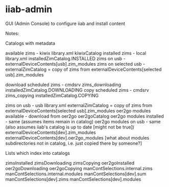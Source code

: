 # iiab-admin
GUI (Admin Console) to configure iiab and install content

Notes:

Catalogs with metadata

available zims       - kiwix library.xml kiwixCatalog
installed zims       - local library.xml installedZimCatalog.INSTALLED
zims on usb          - externalDeviceContents[usb].zim_modules
zims on selected usb - externalZimCatalog = copy of zims from externalDeviceContents[selected usb].zim_modules

download scheduled zims - cmdsrv zims_downloading installedZimCatalog.DOWNLOADING
copy scheduled zims - cmdsrv zims_copying installedZimCatalog.COPYING

zims on usb    - usb library.xml   externalZimCatalog = copy of zims from externalDeviceContents[selected usb].zim_modules
oer2go modules available - download from oer2go oer2goCatalog
oer2go modules installed - same (assumes items remain in catalog)
oer2go modules on usb    - same (also assumes iiab's catalog is up to date [might not be true])
externalDeviceContents[dev].zim_modules
externalDeviceContents[dev].oer2go_modules [what about modules subdirectories not in catalog, i.e. just copied there by someone?]

Lists which index into catalogs

zimsInstalled
zimsDownloading
zimsCopying
oer2goInstalled
oer2goDownloading
oer2goCopying
manContSelections.internal.zims
manContSelections.internal.modules
manContSelections[dev].sum
manContSelections[dev].zims
manContSelections[dev].modules
